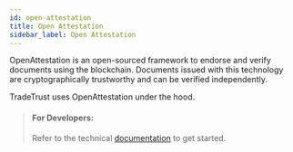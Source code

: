 ```yaml
---
id: open-attestation
title: Open Attestation
sidebar_label: Open Attestation
---
```


OpenAttestation is an open-sourced framework to endorse and verify documents using the blockchain. Documents issued with this technology are cryptographically trustworthy and can be verified independently.

TradeTrust uses OpenAttestation under the hood.

> #### For Developers:
>
> Refer to the technical [documentation](https://www.openattestation.com/docs/getting-started) to get started.
